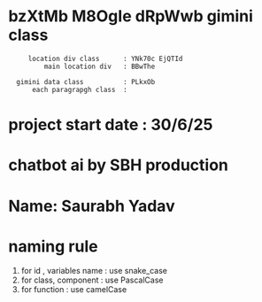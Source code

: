 


# bzXtMb M8OgIe dRpWwb gimini class
         location div class      : YNk70c EjQTId
             main location div   : BBwThe

      gimini data class          : PLkxOb
          each paragrapgh class  : 




# project start date : 30/6/25

# chatbot ai by SBH production

# Name: Saurabh Yadav





# naming rule
   1.   for id , variables name  :  use snake_case
   2.   for class, component     :  use PascalCase
   3.   for function             :  use camelCase






    